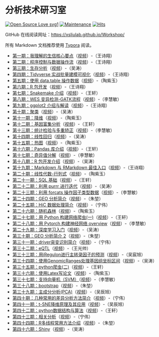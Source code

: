 # 分析技术研习室

[![Open Source Love svg1](https://badges.frapsoft.com/os/v1/open-source.svg?v=103)](https://github.com/ellerbrock/open-source-badges/)
[![Maintenance](https://img.shields.io/badge/Maintained%3F-yes-green.svg)](https://GitHub.com/XSLiuLab/Workshop/graphs/commit-activity)
[![Hits](https://hits.seeyoufarm.com/api/count/incr/badge.svg?url=https%3A%2F%2Fgithub.com%2FXSLiuLab%2FWorkshop&count_bg=%2379C83D&title_bg=%23555555&icon=&icon_color=%23E7E7E7&title=hits&edge_flat=false)](https://hits.seeyoufarm.com)

GitHub 在线阅读网址：<https://xsliulab.github.io/Workshop/>

所有 Markdown 文档推荐使用 [Typora](https://typora.io/) 阅读。

- [第一期：我理解的生信核心要点](2021/week1/第一周.md)（[视频](https://www.bilibili.com/video/BV16K4y1t7VD)）-（王诗翔）
- [第二期：程序控制与数据操作流](2021/week2/第二期.md)（[视频](https://www.bilibili.com/video/BV1Ua4y1e7or)）-（王诗翔）
- [第三期：生存分析](2021/week3/生存分析.md)（[视频](https://www.bilibili.com/video/BV1et4y1y7RL)）-（吴涛）
- [第四期：Tidyverse 实战批量建模可视化](2021/week4/第四期.md)（[视频](https://www.bilibili.com/video/BV1hg4y1q7xc)）-（王诗翔）
- [第五期：使用 data.table 操作数据](2021/week5/data.table.md)（[视频](https://www.bilibili.com/video/BV1wv411B7gh)）-（陶紫玉）
- [第六期：R 包开发](2021/week6/第六期.md)（[视频](https://www.bilibili.com/video/BV1ST4y1J7Ai)）-（王诗翔）
- [第七期：Snakemake 介绍](2021/week7/第七期.md)（[视频](https://www.bilibili.com/video/BV13C4y1h7Eq)）-（王轩）
- [第八期：WES 变异检测-GATK流程](2021/week8/第八周.md)（[视频](https://www.bilibili.com/video/BV1rA411e77K)）-（李慧敏）
- [第九期：ggplot2 介绍与解读](2021/week9/week9.md)（[视频](https://www.bilibili.com/video/BV1wk4y1m7rn)）-（王诗翔）
- [第十期：聚类](2021/week10/cluster.md)（[视频](https://www.bilibili.com/video/BV1Bh411o77W)）-（吴涛）
- [第十一期：降维](2021/week11/降维.md)（[视频](https://www.bilibili.com/video/BV1LC4y1873N)）-（陶紫玉）
- [第十二期：基因富集分析](2021/week12/基因富集分析.md)（[视频](https://www.bilibili.com/video/BV1Yt4y1D7tG)）-（王轩）
- [第十三期：统计检验与多重矫正](2021/week13/统计检验与多重矫正.md)（[视频](https://www.bilibili.com/video/BV1gA411n71B)）-（李慧敏）
- [第十四期：线性回归](2021/week14/linear_regression_analysis.md)（[视频](https://www.bilibili.com/video/BV1254y1e7LD)）-（吴涛）
- [第十五期：热图](2021/week15/热图workshop.md)（[视频](https://www.bilibili.com/video/BV1Pa4y1E7WS)）-（陶紫玉）
- [第十六期：Pandas 库介绍](2021/week16/Pandas.md)（[视频](https://www.bilibili.com/video/BV1fz4y1o7jh)）-（王轩）
- [第十七期：奇异值分解](2021/week17/奇异值分解.md)（[视频](https://www.bilibili.com/video/BV19A411E7KJ)）-（李慧敏）
- [第十八期：R 包开发介绍](2021/week18/R_package_development_introduction.md)（[视频](https://www.bilibili.com/video/BV1ST4y1J7Ai)）-（吴涛）
- [第十九期：Markdown 与 RMarkdown 最佳入口](2021/week19/markdown-rmarkdown.md)（[视频](https://www.bilibili.com/video/BV1pk4y117Ng)）-（王诗翔）
- [第二十期：线性代数-行列式](2021/week20/Linear_Algebra_1.md)（[视频](https://www.bilibili.com/video/BV1Ly4y1r768)）-（陶紫玉）
- [第二十一期：SQL 基础](2021/week21/SQL基础.md)（[视频](https://www.bilibili.com/video/BV1XA411L766)）-（王轩）
- [第二十二期：利用 purrr 进行迭代](2021/week22/purrr.md)（[视频](https://www.bilibili.com/video/BV15i4y1L7qs)）-（吴涛）
- [第二十三期：利用 forcats 操作因子类型数据](2021/week23/forcats.md)（[视频](https://www.bilibili.com/video/BV1X5411L7fF)）-（李慧敏）
- [第二十四期：GEO 分析简介](2021/week24/GEO芯片分析1.md)（[视频](https://www.bilibili.com/video/BV1fK4y1Z7GQ)）-（朱堃）
- [第二十五期：HiC 数据处理简介](2021/week25/Hic数据介绍及处理.md)（[视频](https://www.bilibili.com/video/BV13a411w7bf)）-（宁伟）
- [第二十六期：随机森林](2021/week26/randomforest.md)（[视频](https://www.bilibili.com/video/BV1wa4y1W7J1)）-（陶紫玉）
- [第二十七期：用 Python 构建网络爬虫(一)](2021/week27/用Python构建网络爬虫.md)（[视频](https://www.bilibili.com/video/BV1M64y1f7xr)）-（王轩）
- [第二十八期：用 Pytorch 构建神经网络 overview](2021/week28/overview.md)（[视频](https://www.bilibili.com/video/BV1Vv411b7Z9)）-（李慧敏）
- [第二十九期：深度学习入门](2021/week29/深度学习入门.md)（[视频](https://www.bilibili.com/video/BV1NK411g7HW)）-（吴涛）
- [第三十期：GEO 分析简介 2](2021/week30/GEO芯片数据分析2.md)（[视频](https://www.bilibili.com/video/BV11t4y1r7mU)）-（朱堃）
- [第三十一期：driver突变识别简介](2021/week31/文档.md)（[视频](https://www.bilibili.com/video/BV1JA411W7LJ)）-（宁伟）
- [第三十二期：eQTL](2021/week32/eqtl计算方法.md)（[视频](https://www.bilibili.com/video/BV1Kv4y1f7g3)）-（王光帅）
- [第三十三期：用iRegulon进行主转录因子的预测](2021/week33/Week33.md)（[视频](https://www.bilibili.com/video/BV1nV411q7qD)）-（吴宸旭）
- [第三十四期：使用GenomicRanges处理基因组坐标区间](2021/week34/GenomicRanges.md)（[视频](https://www.bilibili.com/video/BV1Ev411e7oH)）-（吴涛）
- [第三十五期：python爬虫(二)](2021/week35/爬虫(二).md)（[视频](https://www.bilibili.com/video/BV1nf4y167CZ)）-（王轩）
- [第三十六期：使用Latex写论文](2021/week36/使用Latex写论文.md)（[视频](https://www.bilibili.com/video/BV1Ev411h7Z5)）-（陶紫玉）
- [第三十七期：支持向量机（SVM）](2021/week37/支持向量机（SVM）.md)（[视频](https://www.bilibili.com/video/BV1NX4y1G7HJ)）-（李慧敏）
- [第三十八期：bootstrap](2021/week38/bootstrap.md)（[视频](https://www.bilibili.com/video/BV1sy4y1E7m4)）-（朱堃）
- [第三十九期：主成分分析(PCA)](2021/week39/主成分分析(PCA).md)（[视频](https://www.bilibili.com/video/BV1oU4y1a75S)）-（吴辰旭）
- [第四十期：几种常用的差异分析方法简介](2021/week40/几种常用的差异分析方法简介)（[视频](https://www.bilibili.com/video/BV1GK4y1K7Te)）-（宁伟）
- [第四十一期：t-SNE降维原理及其应用](2021/week41/t-SNE降维原理及其应用.md)（[视频](https://www.bilibili.com/video/BV1FX4y137ST)）-（吴辰旭）
- [第四十二期：python数据结构与算法](2021/week42/python数据结构与算法.md)（[视频](https://www.bilibili.com/video/BV1Ho4y127R4)）-（王轩）
- [第四十三期：相关分析](2021/week43/相关分析.md)（[视频](https://www.bilibili.com/video/BV1SQ4y1R75N)）-（宁伟）
- [第四十四期：R多线程常用方法介绍](2021/week44/R多线程常用方法介绍.md)（[视频](https://www.bilibili.com/video/BV1R54y1V7wZ)）-（朱堃）
- [第四十六期：Shiny](2021/week45/mastering_shiny.md)（[视频](https://www.bilibili.com/video/BV1NX4y1G7HJ)）-（吴涛）
